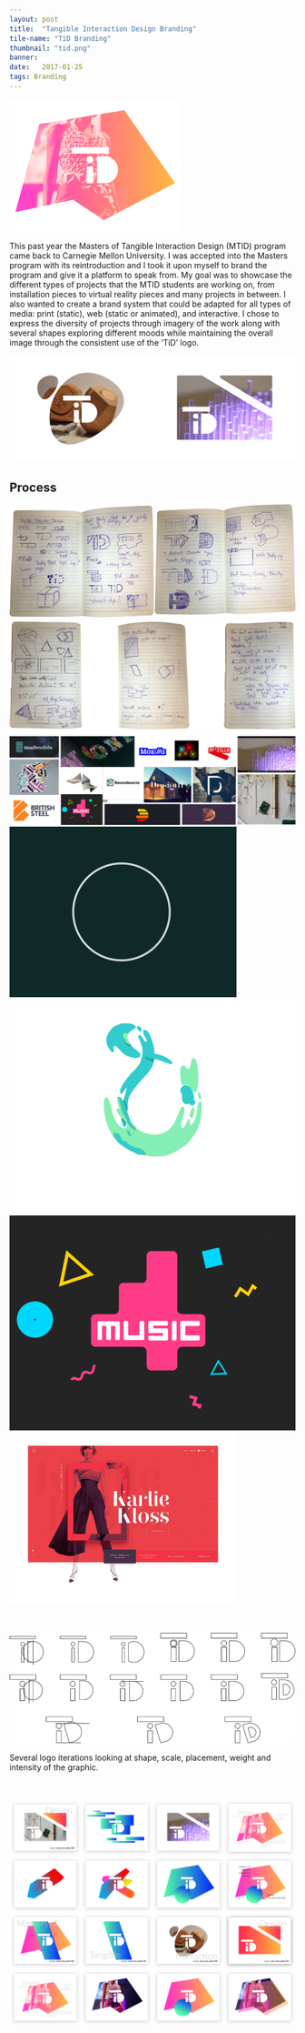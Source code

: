 ```yaml
---
layout: post
title:  "Tangible Interaction Design Branding"
tile-name: "TiD Branding"
thumbnail: "tid.png"
banner:
date:   2017-01-25
tags: Branding
---
```


<div class="image-container"><img src="../img/tid/logo.png" alt="Final Logo" class="image-center" style="width:60%"/></div>

This past year the Masters of Tangible Interaction Design (MTID) program came back to Carnegie Mellon University. I was accepted into the Masters program with its reintroduction and I took it upon myself to brand the program and give it a platform to speak from. My goal was to showcase the different types of projects that the MTID students are working on, from installation pieces to virtual reality pieces and many projects in between. I also wanted to create a brand system that could be adapted for all types of media: print (static), web (static or animated), and interactive. I chose to express the diversity of projects through imagery of the work along with several shapes exploring different moods while maintaining the overall image through the consistent use of the ‘TiD’ logo. 

<div class="image-container"><img src="../img/tid/logo2.png" alt="Final Logo + Context"/></div>


## Process

<div class="image-container"><img src="../img/tid/sketches.png" alt="Branding Sketches"/></div>
<div class="image-container"><img src="../img/tid/sketches2.png" alt="Branding Sketches"/></div>
<div class="image-container"><img src="../img/tid/brandInspiration.png" alt="Branding Inspiration"/></div>

<div class="row" style="padding:0px; margin:0px;">
  <div class="image-container small-6 medium-3 column" style="padding:0px; margin:0px;"><img src="../img/tid/animate1.gif" alt="Animation Inspiration"/></div>
  <div class="image-container small-6 medium-3 column" style="padding:0px; margin:0px;"><img src="../img/tid/animate2.gif" alt="Animation Inspiration"/></div>
  <div class="image-container small-6 medium-3 column" style="padding:0px; margin:0px;"><img src="../img/tid/animate4.gif" alt="Animation Inspiration"/></div>
  <div class="image-container small-6 medium-3 column" style="padding:0px; margin:0px;"><img src="../img/tid/animate3.gif" alt="Animation Inspiration"/></div>
</div>
<div class="image-container" style="margin-top:50px;"><img src="../img/tid/logoIterations.svg" alt="Logo Iterations"/></div>

Several logo iterations looking at shape, scale, placement, weight and intensity of the graphic.

<div class="image-container" style="margin-top:50px;"><img src="../img/tid/posterIterations1.png" alt="Poster Iterations"/></div>
<div class="image-container"><img src="../img/tid/posterIterations2.png" alt="Poster Iterations"/></div>
<div class="image-container"><img src="../img/tid/posterIterations3.png" alt="Poster Iterations"/></div>
<div class="image-container"><img src="../img/tid/posterIterations4.png" alt="Poster Iterations"/></div>